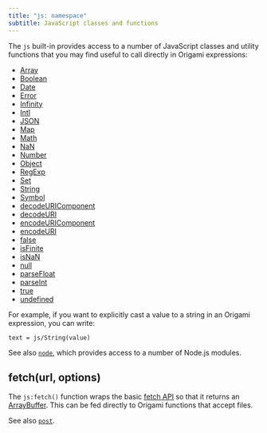 ```yaml
---
title: "js: namespace"
subtitle: JavaScript classes and functions
---
```


The `js` built-in provides access to a number of JavaScript classes and utility functions that you may find useful to call directly in Origami expressions:

- [Array](https://developer.mozilla.org/en-US/docs/Web/JavaScript/Reference/Global_Objects/Array)
- [Boolean](https://developer.mozilla.org/en-US/docs/Web/JavaScript/Reference/Global_Objects/Boolean)
- [Date](https://developer.mozilla.org/en-US/docs/Web/JavaScript/Reference/Global_Objects/Date)
- [Error](https://developer.mozilla.org/en-US/docs/Web/JavaScript/Reference/Global_Objects/Error)
- [Infinity](https://developer.mozilla.org/en-US/docs/Web/JavaScript/Reference/Global_Objects/Infinity)
- [Intl](https://developer.mozilla.org/en-US/docs/Web/JavaScript/Reference/Global_Objects/Intl)
- [JSON](https://developer.mozilla.org/en-US/docs/Web/JavaScript/Reference/Global_Objects/JSON)
- [Map](https://developer.mozilla.org/en-US/docs/Web/JavaScript/Reference/Global_Objects/Map)
- [Math](https://developer.mozilla.org/en-US/docs/Web/JavaScript/Reference/Global_Objects/Math)
- [NaN](https://developer.mozilla.org/en-US/docs/Web/JavaScript/Reference/Global_Objects/NaN)
- [Number](https://developer.mozilla.org/en-US/docs/Web/JavaScript/Reference/Global_Objects/Number)
- [Object](https://developer.mozilla.org/en-US/docs/Web/JavaScript/Reference/Global_Objects/Object)
- [RegExp](https://developer.mozilla.org/en-US/docs/Web/JavaScript/Reference/Global_Objects/RegExp)
- [Set](https://developer.mozilla.org/en-US/docs/Web/JavaScript/Reference/Global_Objects/Set)
- [String](https://developer.mozilla.org/en-US/docs/Web/JavaScript/Reference/Global_Objects/String)
- [Symbol](https://developer.mozilla.org/en-US/docs/Web/JavaScript/Reference/Global_Objects/Symbol)
- [decodeURIComponent](https://developer.mozilla.org/en-US/docs/Web/JavaScript/Reference/Global_Objects/decodeURIComponent)
- [decodeURI](https://developer.mozilla.org/en-US/docs/Web/JavaScript/Reference/Global_Objects/decodeURI)
- [encodeURIComponent](https://developer.mozilla.org/en-US/docs/Web/JavaScript/Reference/Global_Objects/encodeURIComponent)
- [encodeURI](https://developer.mozilla.org/en-US/docs/Web/JavaScript/Reference/Global_Objects/encodeURI)
- [false](https://developer.mozilla.org/en-US/docs/Web/JavaScript/Reference/Global_Objects/Boolean)
- [isFinite](https://developer.mozilla.org/en-US/docs/Web/JavaScript/Reference/Global_Objects/isFinite)
- [isNaN](https://developer.mozilla.org/en-US/docs/Web/JavaScript/Reference/Global_Objects/isNaN)
- [null](https://developer.mozilla.org/en-US/docs/Web/JavaScript/Reference/Global_Objects/null)
- [parseFloat](https://developer.mozilla.org/en-US/docs/Web/JavaScript/Reference/Global_Objects/parseFloat)
- [parseInt](https://developer.mozilla.org/en-US/docs/Web/JavaScript/Reference/Global_Objects/parseInt)
- [true](https://developer.mozilla.org/en-US/docs/Web/JavaScript/Reference/Global_Objects/Boolean)
- [undefined](https://developer.mozilla.org/en-US/docs/Web/JavaScript/Reference/Global_Objects/undefined)

For example, if you want to explicitly cast a value to a string in an Origami expression, you can write:

```
text = js/String(value)
```

See also [`node`](node.html), which provides access to a number of Node.js modules.

## fetch(url, options)

The `js:fetch()` function wraps the basic [fetch API](https://developer.mozilla.org/en-US/docs/Web/API/Fetch_API) so that it returns an [ArrayBuffer](https://developer.mozilla.org/en-US/docs/Web/JavaScript/Reference/Global_Objects/ArrayBuffer). This can be fed directly to Origami functions that accept files.

See also [`post`](origami/post.html).
